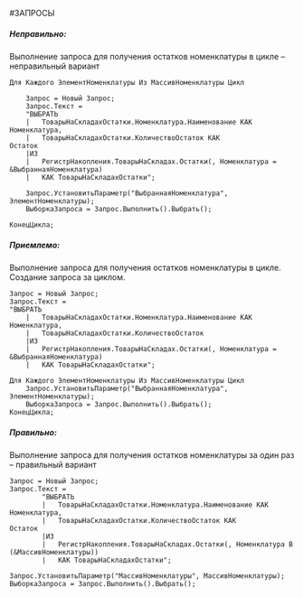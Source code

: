 #ЗАПРОСЫ 
##### Неправильно: 
Выполнение запроса для получения остатков номенклатуры в цикле – неправильный вариант
```bsl
Для Каждого ЭлементНоменклатуры Из МассивНоменклатуры Цикл
	
	Запрос = Новый Запрос;
	Запрос.Текст =
	"ВЫБРАТЬ
	|	ТоварыНаСкладахОстатки.Номенклатура.Наименование КАК		Номенклатура,
	|	ТоварыНаСкладахОстатки.КоличествоОстаток КАК					Остаток
	|ИЗ
	|	РегистрНакопления.ТоварыНаСкладах.Остатки(, Номенклатура = &ВыбраннаяНоменклатура)
	|	КАК ТоварыНаСкладахОстатки";
	
	Запрос.УстановитьПараметр("ВыбраннаяНоменклатура", ЭлементНоменклатуры);
	ВыборкаЗапроса = Запрос.Выполнить().Выбрать();

КонецЦикла;
```

##### Приемлемо:
Выполнение запроса для получения остатков номенклатуры в цикле. Создание запроса за циклом.
```bsl
Запрос = Новый Запрос;
Запрос.Текст =
"ВЫБРАТЬ
	|	ТоварыНаСкладахОстатки.Номенклатура.Наименование КАК Номенклатура,
	|	ТоварыНаСкладахОстатки.КоличествоОстаток
	|ИЗ
	|	РегистрНакопления.ТоварыНаСкладах.Остатки(, Номенклатура = &ВыбраннаяНоменклатура)
	|	КАК ТоварыНаСкладахОстатки";
	
Для Каждого ЭлементНоменклатуры Из МассивНоменклатуры Цикл
	Запрос.УстановитьПараметр("ВыбраннаяНоменклатура", ЭлементНоменклатуры);
	ВыборкаЗапроса = Запрос.Выполнить().Выбрать();
КонецЦикла;
```
##### Правильно:
Выполнение запроса для получения остатков номенклатуры за один раз – правильный вариант
```bsl
Запрос = Новый Запрос;
Запрос.Текст =
		"ВЫБРАТЬ
		|	ТоварыНаСкладахОстатки.Номенклатура.Наименование КАК		Номенклатура,
		|	ТоварыНаСкладахОстатки.КоличествоОстаток КАК					Остаток 
		|ИЗ
		|	РегистрНакопления.ТоварыНаСкладах.Остатки(, Номенклатура В (&МассивНоменклатуры))
		|	КАК ТоварыНаСкладахОстатки";

Запрос.УстановитьПараметр("МассивНоменклатуры", МассивНоменклатуры);
ВыборкаЗапроса = Запрос.Выполнить().Выбрать();
```

